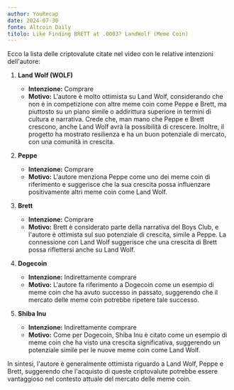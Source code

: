 ```yaml
---
author: YouRecap
date: 2024-07-30
fonte: Altcoin Daily
titolo: Like Finding BRETT at .0003? LandWolf (Meme Coin)
---
```


Ecco la lista delle criptovalute citate nel video con le relative intenzioni dell'autore:

1. **Land Wolf (WOLF)** 
   - **Intenzione:** Comprare
   - **Motivo:** L'autore è molto ottimista su Land Wolf, considerando che non è in competizione con altre meme coin come Peppe e Brett, ma piuttosto su un piano simile o addirittura superiore in termini di cultura e narrativa. Crede che, man mano che Peppe e Brett crescono, anche Land Wolf avrà la possibilità di crescere. Inoltre, il progetto ha mostrato resilienza e ha un buon potenziale di mercato, con una comunità in crescita.

2. **Peppe** 
   - **Intenzione:** Comprare
   - **Motivo:** L'autore menziona Peppe come uno dei meme coin di riferimento e suggerisce che la sua crescita possa influenzare positivamente altri meme coin come Land Wolf.

3. **Brett** 
   - **Intenzione:** Comprare
   - **Motivo:** Brett è considerato parte della narrativa del Boys Club, e l'autore è ottimista sul suo potenziale di crescita, simile a Peppe. La connessione con Land Wolf suggerisce che una crescita di Brett possa riflettersi anche su Land Wolf.

4. **Dogecoin** 
   - **Intenzione:** Indirettamente comprare
   - **Motivo:** L'autore fa riferimento a Dogecoin come un esempio di meme coin che ha avuto successo in passato, suggerendo che il mercato delle meme coin potrebbe ripetere tale successo.

5. **Shiba Inu**
   - **Intenzione:** Indirettamente comprare
   - **Motivo:** Come per Dogecoin, Shiba Inu è citato come un esempio di meme coin che ha visto una crescita significativa, suggerendo un potenziale simile per le nuove meme coin come Land Wolf.

In sintesi, l'autore è generalmente ottimista riguardo a Land Wolf, Peppe e Brett, suggerendo che l'acquisto di queste criptovalute potrebbe essere vantaggioso nel contesto attuale del mercato delle meme coin.
